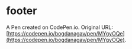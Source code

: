 # footer

A Pen created on CodePen.io. Original URL: [https://codepen.io/bogdanagav/pen/MYgyOQe](https://codepen.io/bogdanagav/pen/MYgyOQe).

